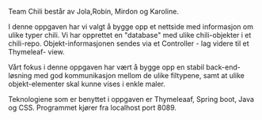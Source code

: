 Team Chili består av Jola,Robin, Mirdon og Karoline.

I denne oppgaven har vi valgt å bygge opp et nettside med informasjon om ulike typer chili.
Vi har opprettet en "database" med ulike chili-objekter i et chili-repo. Objekt-informasjonen sendes via et Controller - lag videre til et Thymeleaf- view.

Vårt fokus i denne oppgaven har vært å bygge opp en stabil back-end-løsning med god kommunikasjon mellom de ulike filtypene, samt at ulike objekt-elementer skal kunne vises i enkle maler.

Teknologiene som er benyttet i oppgaven er Thymeleaaf, Spring boot, Java og CSS.
Programmet kjører fra localhost port 8089.
